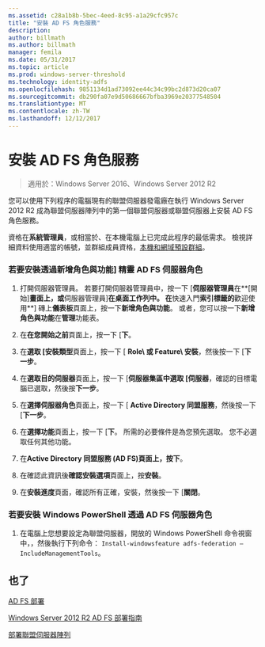 ```yaml
---
ms.assetid: c28a1b8b-5bec-4eed-8c95-a1a29cfc957c
title: "安裝 AD FS 角色服務"
description: 
author: billmath
ms.author: billmath
manager: femila
ms.date: 05/31/2017
ms.topic: article
ms.prod: windows-server-threshold
ms.technology: identity-adfs
ms.openlocfilehash: 9851134d1ad73092ee44c34c99bc2d873d20ca07
ms.sourcegitcommit: db290fa07e9d50686667bfba3969e20377548504
ms.translationtype: MT
ms.contentlocale: zh-TW
ms.lasthandoff: 12/12/2017
---
```

# <a name="install-the-ad-fs-role-service"></a>安裝 AD FS 角色服務

>適用於：Windows Server 2016、Windows Server 2012 R2

您可以使用下列程序的電腦現有的聯盟伺服器發電廠在執行 Windows Server 2012 R2 成為聯盟伺服器陣列中的第一個聯盟伺服器或聯盟伺服器上安裝 AD FS 角色服務。  
  
資格在**系統管理員**，或相當於、在本機電腦上已完成此程序的最低需求。  檢視詳細資料使用適當的帳號，並群組成員資格，[本機和網域預設群組](https://go.microsoft.com/fwlink/?LinkId=83477)。   
  
### <a name="to-install-the-ad-fs-server-role-via-the-add-roles-and-features-wizard"></a>若要安裝透過新增角色與功能] 精靈 AD FS 伺服器角色  
  
1.  打開伺服器管理員。 若要打開伺服器管理員中，按一下 [**伺服器管理員**在**[開始]**畫面上，或**伺服器管理員]**在桌面工作列中。 在**快速入門**索引標籤的**歡迎使用**] 磚上**儀表板**頁面上，按一下**新增角色與功能**。 或者，您可以按一下**新增角色與功能**在**管理**功能表。  
  
2.  在**在您開始之前**頁面上，按一下 [**下**。  
  
3.  在**選取 [安裝類型**頁面上，按一下 [ **Role\ 或 Feature\ 安裝**，然後按一下 [**下一步**。  
  
4.  在**選取目的伺服器**頁面上，按一下 [**伺服器集區中選取 [伺服器**，確認的目標電腦已選取，然後按**下一步**。  
  
5.  在**選擇伺服器角色**頁面上，按一下 [ **Active Directory 同盟服務**，然後按一下 [**下一步**。  
  
6.  在**選擇功能**頁面上，按一下 [**下**。 所需的必要條件是為您預先選取。 您不必選取任何其他功能。  
  
7.  在**Active Directory 同盟服務 \(AD FS\)**頁面上，按**下**。  
  
8.  在確認此資訊後**確認安裝選項**頁面上，按**安裝**。  
  
9. 在**安裝進度**頁面，確認所有正確，安裝，然後按一下 [**關閉**。  
  
### <a name="to-install-the-ad-fs-server-role-via-windows-powershell"></a>若要安裝 Windows PowerShell 透過 AD FS 伺服器角色  
  
1.  在電腦上您想要設定為聯盟伺服器，開放的 Windows PowerShell 命令視窗中，，然後執行下列命令： `Install-windowsfeature adfs-federation –IncludeManagementTools`。  
  
## <a name="see-also"></a>也了 

[AD FS 部署](../../ad-fs/AD-FS-Deployment.md)  

[Windows Server 2012 R2 AD FS 部署指南](../../ad-fs/deployment/Windows-Server-2012-R2-AD-FS-Deployment-Guide.md)  
 
[部署聯盟伺服器陣列](../../ad-fs/deployment/Deploying-a-Federation-Server-Farm.md)  
  

